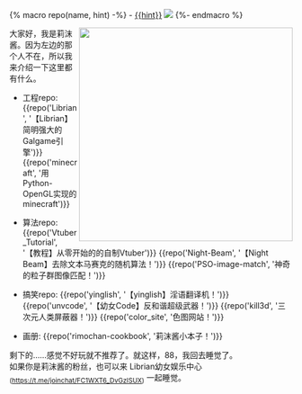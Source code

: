 {% macro repo(name, hint) -%}
    - [{{hint}}](https://github.com/RimoChan/{{name}})
    [![](https://img.shields.io/github/stars/RimoChan/{{name}}.svg?&label=☆&labelColor=8c8&color=yellow)](https://github.com/RimoChan/{{name}}/stargazers)
{%- endmacro %}

<img align="right" src="https://cdn.jsdelivr.net/gh/RimoChan/rimochan-cookbook/外/0.webp" width='380px'>

大家好，我是莉沫酱。因为左边的那个人不在，所以我来介绍一下这里都有什么。

+ 工程repo: 
    {{repo('Librian', '【Librian】简明强大的Galgame引擎')}}
    {{repo('minecraft', '用Python-OpenGL实现的minecraft')}}

+ 算法repo: 
    {{repo('Vtuber_Tutorial', '【教程】从零开始的的自制Vtuber')}}
    {{repo('Night-Beam', '【Night Beam】去除文本马赛克的随机算法！')}}
    {{repo('PSO-image-match', '神奇的粒子群图像匹配！')}}

+ 搞笑repo: 
    {{repo('yinglish', '【yinglish】淫语翻译机！')}}
    {{repo('unvcode', '【幼女Code】反和谐超级武器！')}}
    {{repo('kill3d', '三次元人类屏蔽器！')}}
    {{repo('color_site', '色图网站！')}}
    
+ 画册:
    {{repo('rimochan-cookbook', '莉沫酱小本子！')}}

剩下的……感觉不好玩就不推荐了。就这样，88，我回去睡觉了。  
如果你是莉沫酱的粉丝，也可以来 Librian幼女娱乐中心<sub>(<https://t.me/joinchat/FC1WXT6_DvGzISUX>)</sub> 一起睡觉。